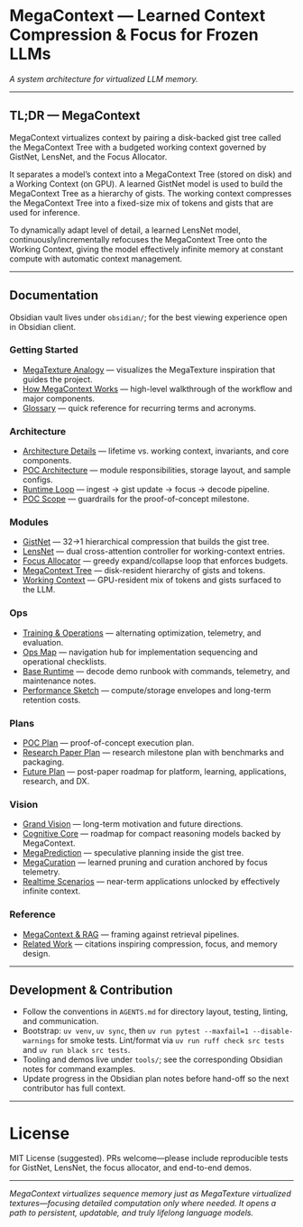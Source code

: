 # MegaContext — Learned Context Compression & Focus for Frozen LLMs

*A system architecture for virtualized LLM memory.*

---

## TL;DR — MegaContext
MegaContext virtualizes context by pairing a disk-backed gist tree called the MegaContext Tree with a budgeted working context governed by GistNet, LensNet, and the Focus Allocator.

It separates a model’s context into a MegaContext Tree (stored on disk) and a Working Context (on GPU). A learned GistNet model is used to build the MegaContext Tree as a hierarchy of gists. The working context compresses the MegaContext Tree into a fixed-size mix of tokens and gists that are used for inference.

To dynamically adapt level of detail, a learned LensNet model, continuously/incrementally refocuses the MegaContext Tree onto the Working Context, giving the model effectively infinite memory at constant compute with automatic context management.

---

## Documentation

Obsidian vault lives under `obsidian/`; for the best viewing experience open in Obsidian client.

### Getting Started
- [MegaTexture Analogy](obsidian/getting%20started/MegaTexture%20Analogy.md) — visualizes the MegaTexture inspiration that guides the project.
- [How MegaContext Works](obsidian/getting%20started/How%20MegaContext%20Works.md) — high-level walkthrough of the workflow and major components.
- [Glossary](obsidian/getting%20started/Glossary.md) — quick reference for recurring terms and acronyms.

### Architecture
- [Architecture Details](obsidian/architecture/Architecture%20Details.md) — lifetime vs. working context, invariants, and core components.
- [POC Architecture](obsidian/architecture/POC%20Architecture.md) — module responsibilities, storage layout, and sample configs.
- [Runtime Loop](obsidian/architecture/Runtime%20Loop.md) — ingest → gist update → focus → decode pipeline.
- [POC Scope](obsidian/architecture/POC%20Scope.md) — guardrails for the proof-of-concept milestone.

### Modules
- [GistNet](obsidian/architecture/components/GistNet.md) — 32→1 hierarchical compression that builds the gist tree.
- [LensNet](obsidian/architecture/components/LensNet.md) — dual cross-attention controller for working-context entries.
- [Focus Allocator](obsidian/architecture/components/Focus%20Allocator.md) — greedy expand/collapse loop that enforces budgets.
- [MegaContext Tree](obsidian/architecture/components/MegaContext%20Tree.md) — disk-resident hierarchy of gists and tokens.
- [Working Context](obsidian/architecture/components/Working%20Context.md) — GPU-resident mix of tokens and gists surfaced to the LLM.

### Ops
- [Training & Operations](obsidian/ops/Training%20%26%20Operations.md) — alternating optimization, telemetry, and evaluation.
- [Ops Map](obsidian/ops/Ops.md) — navigation hub for implementation sequencing and operational checklists.
- [Base Runtime](obsidian/ops/Base%20Runtime.md) — decode demo runbook with commands, telemetry, and maintenance notes.
- [Performance Sketch](obsidian/ops/Performance%20Sketch.md) — compute/storage envelopes and long-term retention costs.

### Plans
- [POC Plan](obsidian/plans/POC%20Plan.md) — proof-of-concept execution plan.
- [Research Paper Plan](obsidian/plans/Research%20Paper%20Plan.md) — research milestone plan with benchmarks and packaging.
- [Future Plan](obsidian/plans/Future%20Plan.md) — post-paper roadmap for platform, learning, applications, research, and DX.

### Vision
- [Grand Vision](obsidian/vision/Grand%20Vision.md) — long-term motivation and future directions.
- [Cognitive Core](obsidian/vision/Cognitive%20Core.md) — roadmap for compact reasoning models backed by MegaContext.
- [MegaPrediction](obsidian/vision/MegaPrediction.md) — speculative planning inside the gist tree.
- [MegaCuration](obsidian/vision/MegaCuration.md) — learned pruning and curation anchored by focus telemetry.
- [Realtime Scenarios](obsidian/vision/Realtime%20Scenarios.md) — near-term applications unlocked by effectively infinite context.

### Reference
- [MegaContext & RAG](obsidian/reference/MegaContext%20%20%26%20RAG.md) — framing against retrieval pipelines.
- [Related Work](obsidian/reference/Related%20Work.md) — citations inspiring compression, focus, and memory design.

---

## Development & Contribution

- Follow the conventions in `AGENTS.md` for directory layout, testing, linting, and communication.
- Bootstrap: `uv venv`, `uv sync`, then `uv run pytest --maxfail=1 --disable-warnings` for smoke tests. Lint/format via `uv run ruff check src tests` and `uv run black src tests`.
- Tooling and demos live under `tools/`; see the corresponding Obsidian notes for command examples.
- Update progress in the Obsidian plan notes before hand-off so the next contributor has full context.

---

# License

MIT License (suggested). PRs welcome—please include reproducible tests for GistNet, LensNet, the focus allocator, and end-to-end demos.

---

*MegaContext virtualizes sequence memory just as MegaTexture virtualized textures—focusing detailed computation only where needed. It opens a path to persistent, updatable, and truly lifelong language models.*
